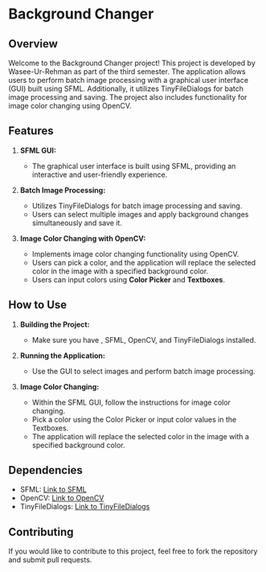# Background Changer

## Overview

Welcome to the Background Changer project! This project is developed by Wasee-Ur-Rehman as part of the third semester. The application allows users to perform batch image processing with a graphical user interface (GUI) built using SFML. Additionally, it utilizes TinyFileDialogs for batch image processing and saving. The project also includes functionality for image color changing using OpenCV.

## Features

1. **SFML GUI:**
   - The graphical user interface is built using SFML, providing an interactive and user-friendly experience.

2. **Batch Image Processing:**
   - Utilizes TinyFileDialogs for batch image processing and saving.
   - Users can select multiple images and apply background changes simultaneously and save it.

3. **Image Color Changing with OpenCV:**
   - Implements image color changing functionality using OpenCV.
   - Users can pick a color, and the application will replace the selected color in the image with a specified background color.
   - Users can input colors using **Color Picker** and **Textboxes**.

## How to Use

1. **Building the Project:**
   - Make sure you have , SFML, OpenCV, and TinyFileDialogs installed.

2. **Running the Application:**
   - Use the GUI to select images and perform batch image processing.

3. **Image Color Changing:**
   - Within the SFML GUI, follow the instructions for image color changing.
   - Pick a color using the Color Picker or input color values in the Textboxes.
   - The application will replace the selected color in the image with a specified background color.

## Dependencies

- SFML: [Link to SFML](https://www.sfml-dev.org/)
- OpenCV: [Link to OpenCV](https://opencv.org/)
- TinyFileDialogs: [Link to TinyFileDialogs](https://sourceforge.net/projects/tinyfiledialogs/)

## Contributing

If you would like to contribute to this project, feel free to fork the repository and submit pull requests.


